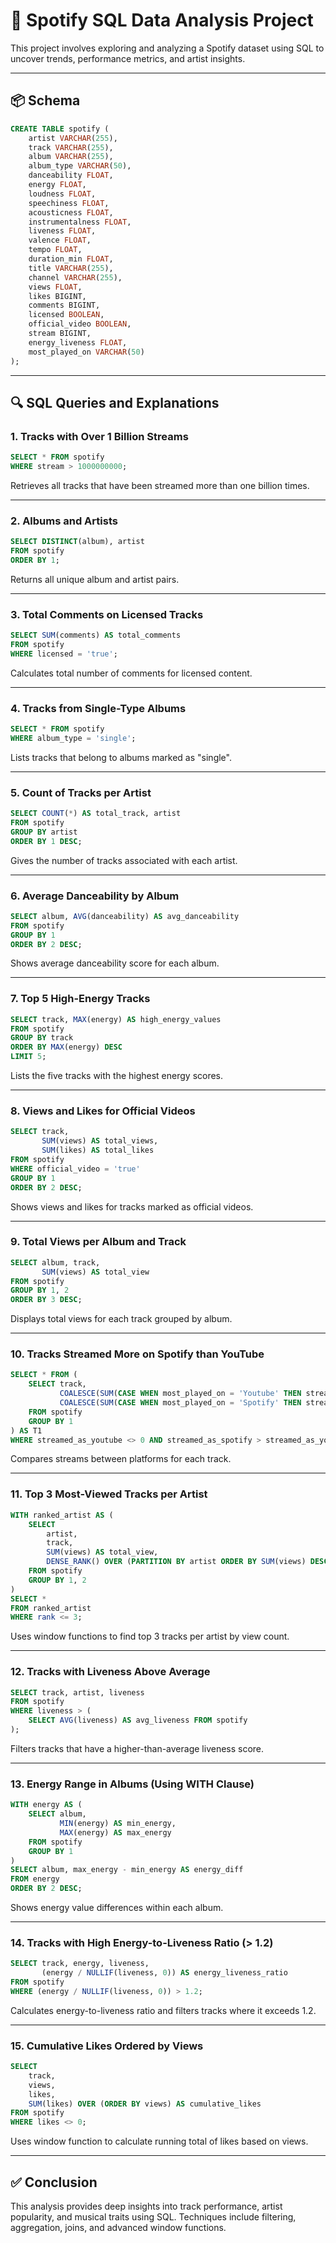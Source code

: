 
# 🎵 Spotify SQL Data Analysis Project

This project involves exploring and analyzing a Spotify dataset using SQL to uncover trends, performance metrics, and artist insights.

---

## 📦 Schema

```sql
CREATE TABLE spotify (
    artist VARCHAR(255),
    track VARCHAR(255),
    album VARCHAR(255),
    album_type VARCHAR(50),
    danceability FLOAT,
    energy FLOAT,
    loudness FLOAT,
    speechiness FLOAT,
    acousticness FLOAT,
    instrumentalness FLOAT,
    liveness FLOAT,
    valence FLOAT,
    tempo FLOAT,
    duration_min FLOAT,
    title VARCHAR(255),
    channel VARCHAR(255),
    views FLOAT,
    likes BIGINT,
    comments BIGINT,
    licensed BOOLEAN,
    official_video BOOLEAN,
    stream BIGINT,
    energy_liveness FLOAT,
    most_played_on VARCHAR(50)
);
```

---

## 🔍 SQL Queries and Explanations

### 1. Tracks with Over 1 Billion Streams

```sql
SELECT * FROM spotify 	
WHERE stream > 1000000000;
```

Retrieves all tracks that have been streamed more than one billion times.

---

### 2. Albums and Artists

```sql
SELECT DISTINCT(album), artist 
FROM spotify 
ORDER BY 1;
```

Returns all unique album and artist pairs.

---

### 3. Total Comments on Licensed Tracks

```sql
SELECT SUM(comments) AS total_comments 
FROM spotify 
WHERE licensed = 'true';
```

Calculates total number of comments for licensed content.

---

### 4. Tracks from Single-Type Albums

```sql
SELECT * FROM spotify 
WHERE album_type = 'single';
```

Lists tracks that belong to albums marked as "single".

---

### 5. Count of Tracks per Artist

```sql
SELECT COUNT(*) AS total_track, artist 
FROM spotify
GROUP BY artist
ORDER BY 1 DESC;
```

Gives the number of tracks associated with each artist.

---

### 6. Average Danceability by Album

```sql
SELECT album, AVG(danceability) AS avg_danceability
FROM spotify 
GROUP BY 1
ORDER BY 2 DESC;
```

Shows average danceability score for each album.

---

### 7. Top 5 High-Energy Tracks

```sql
SELECT track, MAX(energy) AS high_energy_values
FROM spotify 
GROUP BY track
ORDER BY MAX(energy) DESC
LIMIT 5;
```

Lists the five tracks with the highest energy scores.

---

### 8. Views and Likes for Official Videos

```sql
SELECT track,
       SUM(views) AS total_views,
       SUM(likes) AS total_likes 
FROM spotify
WHERE official_video = 'true'
GROUP BY 1
ORDER BY 2 DESC;
```

Shows views and likes for tracks marked as official videos.

---

### 9. Total Views per Album and Track

```sql
SELECT album, track,
       SUM(views) AS total_view
FROM spotify 
GROUP BY 1, 2
ORDER BY 3 DESC;
```

Displays total views for each track grouped by album.

---

### 10. Tracks Streamed More on Spotify than YouTube

```sql
SELECT * FROM (
    SELECT track,
           COALESCE(SUM(CASE WHEN most_played_on = 'Youtube' THEN stream END), 0) AS streamed_as_youtube,
           COALESCE(SUM(CASE WHEN most_played_on = 'Spotify' THEN stream END), 0) AS streamed_as_spotify
    FROM spotify
    GROUP BY 1
) AS T1
WHERE streamed_as_youtube <> 0 AND streamed_as_spotify > streamed_as_youtube;
```

Compares streams between platforms for each track.

---

### 11. Top 3 Most-Viewed Tracks per Artist

```sql
WITH ranked_artist AS (
    SELECT 
        artist,
        track,
        SUM(views) AS total_view,
        DENSE_RANK() OVER (PARTITION BY artist ORDER BY SUM(views) DESC) AS rank 
    FROM spotify 
    GROUP BY 1, 2
)
SELECT * 
FROM ranked_artist
WHERE rank <= 3;
```

Uses window functions to find top 3 tracks per artist by view count.

---

### 12. Tracks with Liveness Above Average

```sql
SELECT track, artist, liveness 
FROM spotify 
WHERE liveness > (
    SELECT AVG(liveness) AS avg_liveness FROM spotify
);
```

Filters tracks that have a higher-than-average liveness score.

---

### 13. Energy Range in Albums (Using WITH Clause)

```sql
WITH energy AS (
    SELECT album,
           MIN(energy) AS min_energy,
           MAX(energy) AS max_energy 
    FROM spotify 
    GROUP BY 1
)
SELECT album, max_energy - min_energy AS energy_diff 
FROM energy 
ORDER BY 2 DESC;
```

Shows energy value differences within each album.

---

### 14. Tracks with High Energy-to-Liveness Ratio (> 1.2)

```sql
SELECT track, energy, liveness,
       (energy / NULLIF(liveness, 0)) AS energy_liveness_ratio
FROM spotify
WHERE (energy / NULLIF(liveness, 0)) > 1.2;
```

Calculates energy-to-liveness ratio and filters tracks where it exceeds 1.2.

---

### 15. Cumulative Likes Ordered by Views

```sql
SELECT 
    track,
    views,
    likes,
    SUM(likes) OVER (ORDER BY views) AS cumulative_likes
FROM spotify
WHERE likes <> 0;
```

Uses window function to calculate running total of likes based on views.

---

## ✅ Conclusion

This analysis provides deep insights into track performance, artist popularity, and musical traits using SQL. Techniques include filtering, aggregation, joins, and advanced window functions.
